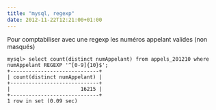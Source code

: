 ```yaml
---
title: "mysql, regexp"
date: 2012-11-22T12:21:00+01:00
---
```

Pour comptabiliser avec une regexp les numéros appelant valides (non masqués) 


```
mysql> select count(distinct numAppelant) from appels_201210 where numAppelant REGEXP '^[0-9]{10}$';
+-----------------------------+
| count(distinct numAppelant) |
+-----------------------------+
|                       16215 | 
+-----------------------------+
1 row in set (0.09 sec)
```

<div style="height: 0; overflow: hidden;">select count distinct REGEXP
</div>
